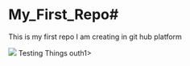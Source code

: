 # My_First_Repo#
This is my first repo I am creating in git hub platform



<img src= '[https://www.google.com/imgres?q=nature%20photos&imgurl=https%3A%2F%2Fmedia.istockphoto.com%2Fid%2F1403500817%2Fphoto%2Fthe-craggies-in-the-blue-ridge-mountains.jpg%3Fs%3D612x612%26w%3D0%26k%3D20%26c%3DN-pGA8OClRVDzRfj_9AqANnOaDS3devZWwrQNwZuDSk%3D&imgrefurl=https%3A%2F%2Fwww.istockphoto.com%2Fphotos%2Fbeautiful-nature&docid=LjGQX88n74afzM&tbnid=_UMQUzwhiVxZbM&vet=12ahUKEwiSt6X0h5KPAxUpr1YBHdiwEwgQM3oECGkQAA..i&w=612&h=408&hcb=2&ved=2ahUKEwiSt6X0h5KPAxUpr1YBHdiwEwgQM3oECGkQAA](https://www.google.com/imgres?q=photos%20of%20nature&imgurl=https%3A%2F%2Fthumbs.dreamstime.com%2Fb%2Fenvironment-earth-day-hands-trees-growing-seedlings-bokeh-green-background-female-hand-holding-tree-nature-field-118143566.jpg&imgrefurl=https%3A%2F%2Fwww.dreamstime.com%2Fphotos-images%2Fnature.html&docid=bH1YFPQkm85agM&tbnid=ZqlvTD3ILYEYrM&vet=12ahUKEwjtx4vHipKPAxWoRmwGHZ4_OTcQM3oECB8QAA..i&w=800&h=402&hcb=2&ved=2ahUKEwjtx4vHipKPAxWoRmwGHZ4_OTcQM3oECB8QAA)'>

</h1> Testing Things out</h1>h1>

